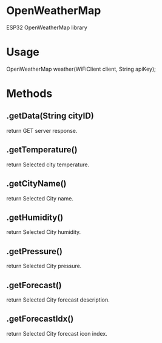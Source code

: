 # OpenWeatherMap

ESP32 OpenWeatherMap library

# Usage

OpenWeatherMap weather(WiFiClient client, String apiKey);

# Methods

## .getData(String cityID)

return GET server response.

## .getTemperature()

return Selected city temperature.

## .getCityName()

return Selected City name.

## .getHumidity()

return Selected City humidity.

## .getPressure()

return Selected City pressure.

## .getForecast()

return Selected City forecast description.

## .getForecastIdx()

return Selected City forecast icon index.
